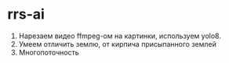 # rrs-ai
1. Нарезаем видео ffmpeg-ом на картинки, используем yolo8.
2. Умеем отличить землю, от кирпича присыпанного землей
3. Многопоточность
